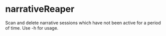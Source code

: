 # narrativeReaper
Scan and delete narrative sessions which have not been active for a period of time.  Use -h for usage.
